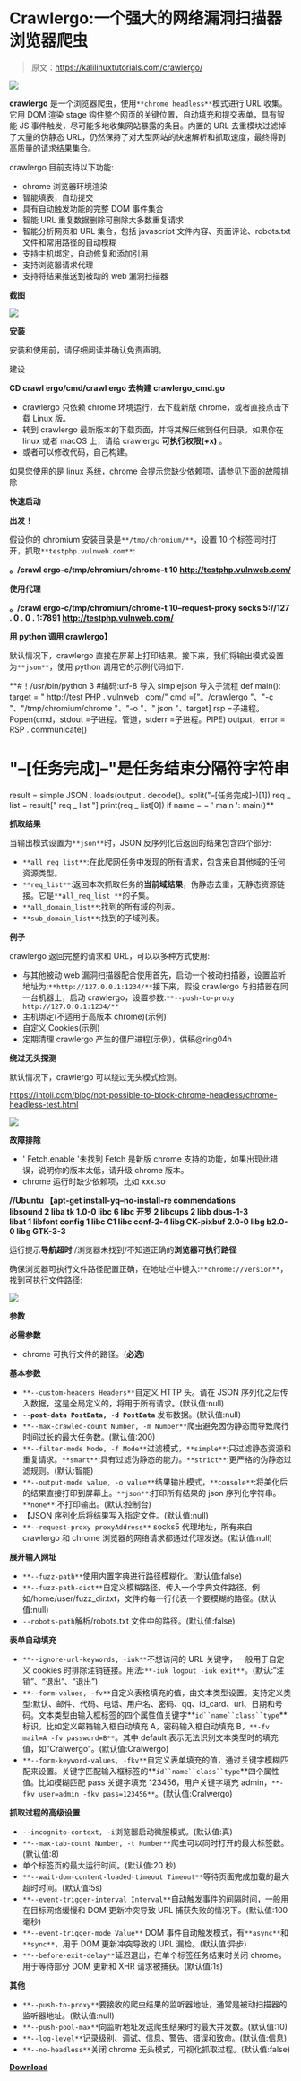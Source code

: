 # Crawlergo:一个强大的网络漏洞扫描器浏览器爬虫

> 原文：<https://kalilinuxtutorials.com/crawlergo/>

[![](img//9eb5bf62c2ed581175a8aca6d5dc9469.png)](https://blogger.googleusercontent.com/img/a/AVvXsEgkLbEq-AnAgx22chs3VMhzXf0jhXaA2-ar3w5eSwTAbhu_Xr_apyWMWzDOlrgEDGyqS5rjDAKP6Sk6L3UzGTwmuoTjd6zVvlFUVIeqUci6SzxHwd6Lalbk-CueptnVEA37VtcApnoRNv7XSxioUgBmBO8EfGFvOgU9DCtsdPExidtQL69PoUgNBNLk=s873)

**crawlergo** 是一个浏览器爬虫，使用`**chrome headless**`模式进行 URL 收集。它用 DOM 渲染 stage 钩住整个网页的关键位置，自动填充和提交表单，具有智能 JS 事件触发，尽可能多地收集网站暴露的条目。内置的 URL 去重模块过滤掉了大量的伪静态 URL，仍然保持了对大型网站的快速解析和抓取速度，最终得到高质量的请求结果集合。

crawlergo 目前支持以下功能:

*   chrome 浏览器环境渲染
*   智能填表，自动提交
*   具有自动触发功能的完整 DOM 事件集合
*   智能 URL 重复数据删除可删除大多数重复请求
*   智能分析网页和 URL 集合，包括 javascript 文件内容、页面评论、robots.txt 文件和常用路径的自动模糊
*   支持主机绑定，自动修复和添加引用
*   支持浏览器请求代理
*   支持将结果推送到被动的 web 漏洞扫描器

**截图**

![](img//1f49a039f16df3badf77393c89fdaf01.png)

**安装**

安装和使用前，请仔细阅读并确认免责声明。

建设

**CD crawl ergo/cmd/crawl ergo
去构建 crawlergo_cmd.go**

*   crawlergo 只依赖 chrome 环境运行，去下载新版 chrome，或者直接点击下载 Linux 版。
*   转到 crawlergo 最新版本的下载页面，并将其解压缩到任何目录。如果你在 linux 或者 macOS 上，请给 crawlergo **可执行权限(+x)** 。
*   或者可以修改代码，自己构建。

如果您使用的是 linux 系统，chrome 会提示您缺少依赖项，请参见下面的故障排除

**快速启动**

**出发！**

假设你的 chromium 安装目录是`**/tmp/chromium/**`，设置 10 个标签同时打开，抓取`**testphp.vulnweb.com**`:

**。/crawl ergo-c/tmp/chromium/chrome-t 10 http://testphp.vulnweb.com/**

**使用代理**

**。/crawl ergo-c/tmp/chromium/chrome-t 10–request-proxy socks 5://127 . 0 . 0 . 1:7891 http://testphp.vulnweb.com/**

**用 python 调用 crawlergo】**

默认情况下，crawlergo 直接在屏幕上打印结果。接下来，我们将输出模式设置为`**json**`，使用 python 调用它的示例代码如下:

**#！/usr/bin/python 3
#编码:utf-8
导入 simplejson
导入子流程
def main():
target = " http://test PHP . vulnweb . com/"
cmd =["。/crawlergo "、"-c "、"/tmp/chromium/chrome "、"-o "、" json "、target]
rsp =子进程。Popen(cmd，stdout =子进程。管道，stderr =子进程。PIPE)
output，error = RSP . communicate()
# "–[任务完成]–"是任务结束分隔符字符串
result = simple JSON . loads(output . decode()。split("–[任务完成]–)[1])
req _ list = result[" req _ list "]
print(req _ list[0])
if name = = ' main ':
main()**

**抓取结果**

当输出模式设置为`**json**`时，JSON 反序列化后返回的结果包含四个部分:

*   `**all_req_list**`:在此爬网任务中发现的所有请求，包含来自其他域的任何资源类型。
*   `**req_list**`:返回本次抓取任务的**当前域结果**，伪静态去重，无静态资源链接。它是`**all_req_list **`的子集。
*   `**all_domain_list**`:找到的所有域的列表。
*   `**sub_domain_list**`:找到的子域列表。

**例子**

crawlergo 返回完整的请求和 URL，可以以多种方式使用:

*   与其他被动 web 漏洞扫描器配合使用首先，启动一个被动扫描器，设置监听地址为:`**http://127.0.0.1:1234/**`接下来，假设 crawlergo 与扫描器在同一台机器上，启动 crawlergo，设置参数:`**--push-to-proxy http://127.0.0.1:1234/**`
*   主机绑定(不适用于高版本 chrome)(示例)
*   自定义 Cookies(示例)
*   定期清理 crawlergo 产生的僵尸进程(示例)，供稿@ring04h

**绕过无头探测**

默认情况下，crawlergo 可以绕过无头模式检测。

https://intoli.com/blog/not-possible-to-block-chrome-headless/chrome-headless-test.html

![](img//a8d50a661ed3dedd2e717875152a16c2.png)

**故障排除**

*   ' Fetch.enable '未找到 Fetch 是新版 chrome 支持的功能，如果出现此错误，说明你的版本太低，请升级 chrome 版本。
*   chrome 运行时缺少依赖项，比如 xxx.so

**//Ubuntu
【apt-get install-yq–no-install-re commendations \
libsound 2 liba tk 1.0-0 libc 6 libc 开罗 2 libcups 2 libb dbus-1-3 \
libat 1 libfont config 1 libc C1 libc conf-2-4 libg CK-pixbuf 2.0-0 libg b2.0-0 libg GTK-3-3**

运行提示**导航超时** /浏览器未找到/不知道正确的**浏览器可执行路径**

确保浏览器可执行文件路径配置正确，在地址栏中键入:`**chrome://version**`，找到可执行文件路径:

![](img//7201e8140a35c5b0aae91b75aba91fa5.png)

**参数**

**必需参数**

*   chrome 可执行文件的路径。(**必选**)

**基本参数**

*   `**--custom-headers Headers**`自定义 HTTP 头。请在 JSON 序列化之后传入数据，这是全局定义的，将用于所有请求。(默认值:null)
*   **`--post-data PostData, -d PostData`** 发布数据。(默认值:null)
*   `**--max-crawled-count Number, -m Number**`爬虫避免因伪静态而导致爬行时间过长的最大任务数。(默认值:200)
*   `**--filter-mode Mode, -f Mode**`过滤模式，`**simple**`:只过滤静态资源和重复请求。`**smart**`:具有过滤伪静态的能力。`**strict**`:更严格的伪静态过滤规则。(默认:智能)
*   `**--output-mode value, -o value**`结果输出模式，`**console**`:将美化后的结果直接打印到屏幕上。`**json**`:打印所有结果的 json 序列化字符串。`**none**`:不打印输出。(默认:控制台)
*   【JSON 序列化后将结果写入指定文件。(默认值:null)
*   `**--request-proxy proxyAddress**` socks5 代理地址，所有来自 crawlergo 和 chrome 浏览器的网络请求都通过代理发送。(默认值:null)

**展开输入网址**

*   `**--fuzz-path**`使用内置字典进行路径模糊化。(默认值:false)
*   `**--fuzz-path-dict**`自定义模糊路径，传入一个字典文件路径，例如/home/user/fuzz_dir.txt，文件的每一行代表一个要模糊的路径。(默认值:null)
*   `--robots-path`解析/robots.txt 文件中的路径。(默认值:false)

**表单自动填充**

*   `**--ignore-url-keywords, -iuk**`不想访问的 URL 关键字，一般用于自定义 cookies 时排除注销链接。用法:`**-iuk logout -iuk exit**`。(默认:“注销”、“退出”、“退出”)
*   `**--form-values, -fv**`自定义表格填充的值，由文本类型设置。支持定义类型:默认、邮件、代码、电话、用户名、密码、qq、id_card、url、日期和号码。文本类型由输入框标签的四个属性值关键字**`id``name``class``type`**标识。比如定义邮箱输入框自动填充 A，密码输入框自动填充 B，`**-fv mail=A -fv password=B**`。其中 default 表示无法识别文本类型时的填充值，如“Cralwergo”。(默认值:Cralwergo)
*   `**--form-keyword-values, -fkv**`自定义表单填充的值，通过关键字模糊匹配来设置。关键字匹配输入框标签的**`id``name``class``type`**四个属性值。比如模糊匹配 pass 关键字填充 123456，用户关键字填充 admin，`**-fkv user=admin -fkv pass=123456**`。(默认值:Cralwergo)

**抓取过程的高级设置**

*   `--incognito-context, -i`浏览器启动微服模式。(默认值:真)
*   `**--max-tab-count Number, -t Number**`爬虫可以同时打开的最大标签数。(默认值:8)
*   单个标签页的最大运行时间。(默认值:20 秒)
*   `**--wait-dom-content-loaded-timeout Timeout**`等待页面完成加载的最大超时时间。(默认值:5s)
*   `**--event-trigger-interval Interval**`自动触发事件的间隔时间，一般用在目标网络缓慢和 DOM 更新冲突导致 URL 捕获失败的情况下。(默认值:100 毫秒)
*   `**--event-trigger-mode Value**` DOM 事件自动触发模式，有`**async**`和`**sync**`，用于 DOM 更新冲突导致的 URL 漏检。(默认值:异步)
*   `**--before-exit-delay**`延迟退出，在单个标签任务结束时关闭 chrome。用于等待部分 DOM 更新和 XHR 请求被捕获。(默认值:1s)

**其他**

*   `**--push-to-proxy**`要接收的爬虫结果的监听器地址，通常是被动扫描器的监听器地址。(默认值:null)
*   `**--push-pool-max**`向监听地址发送爬虫结果时的最大并发数。(默认值:10)
*   `**--log-level**`记录级别、调试、信息、警告、错误和致命。(默认值:信息)
*   `**--no-headless**`关闭 chrome 无头模式，可视化抓取过程。(默认值:false)

[**Download**](https://github.com/Qianlitp/crawlergo)